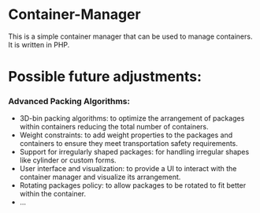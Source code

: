 # Container-Manager

This is a simple container manager that can be used to manage containers. It is written in PHP.

# Possible future adjustments:
### Advanced Packing Algorithms:
- 3D-bin packing algorithms: to optimize the arrangement of packages within containers reducing the total number of containers.
- Weight constraints: to add weight properties to the packages and containers to ensure they meet transportation safety requirements.
- Support for irregularly shaped packages: for handling irregular shapes like cylinder or custom forms.
- User interface and visualization: to provide a UI to interact with the container manager and visualize its arrangement.
- Rotating packages policy: to allow packages to be rotated to fit better within the container.
- ...